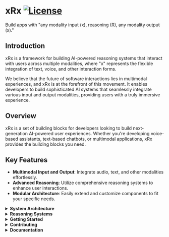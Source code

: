 # xRx [![License](https://img.shields.io/badge/License-Apache_2.0-blue.svg)](https://opensource.org/licenses/Apache-2.0)

Build apps with "any modality input (x), reasoning (R), any modality output (x)." 

## Introduction

xRx is a framework for building AI-powered reasoning systems that interact with users across multiple modalities, where "x" represents the flexible integration of text, voice, and other interaction forms. 

We believe that the future of software interactions lies in multimodal experiences, and xRx is at the forefront of this movement. It enables developers to build sophisticated AI systems that seamlessly integrate various input and output modalities, providing users with a truly immersive experience.

## Overview 
xRx is a set of building blocks for developers looking to build next-generation AI-powered user experiences. Whether you're developing voice-based assistants, text-based chatbots, or multimodal applications, xRx provides the building blocks you need.

## Key Features

- **Multimodal Input and Output**: Integrate audio, text, and other modalities effortlessly.
- **Advanced Reasoning**: Utilize comprehensive reasoning systems to enhance user interactions.
- **Modular Architecture**: Easily extend and customize components to fit your specific needs.

<details>
<summary><strong>System Architecture</strong></summary>

The xRx system is composed of several key components, each playing a crucial role in delivering a seamless multimodal experience.

```mermaid
flowchart TD
    A[Client] <-->|audio/text| B[Orchestrator]
    B -->|Send audio| C[STT]
    C -->|Return text| B
    B <-->|text| G[Guardrail Proxy]
    G <-->|text| D[Agent]
    D[Agent] <-->|text / API requests| F[External Services]
    B -->|Send text| E[TTS]
    E -->|Return audio| B

style A fill:#FFCDD2,stroke:#B71C1C,stroke-width:2px,color:#000000
style B fill:#BBDEFB,stroke:#0D47A1,stroke-width:2px,color:#000000
style C fill:#C8E6C9,stroke:#1B5E20,stroke-width:2px,color:#000000
style D fill:#FFF9C4,stroke:#F57F17,stroke-width:2px,color:#000000
style E fill:#D1C4E9,stroke:#4A148C,stroke-width:2px,color:#000000
style F fill:#FFECB3,stroke:#FF6F00,stroke-width:2px,color:#000000
style G fill:#E1BEE7,stroke:#4A148C,stroke-width:2px,color:#000000
```

### High-Level Architecture

- **Client**: Front end app experience which renders the UI and handles websocket communication with the Orchestrator. [Client Directory](./nextjs-client)
- **Orchestrator**: Manages the flow of data between various AI and traditional software components. [Orchestrator Directory](./orchestrator)
- **STT (Speech-to-Text)**: Converts audio input to text. [STT Directory](./stt)
- **TTS (Text-to-Speech)**: Converts text responses back to audio. [TTS Directory](./tts)
- **Agent**: A collection reasoning agents responsible for the "reasoning" system of xRx. [Reasoning Directory](./reasoning)
- **Guardrails Proxy**: A safety layer for the reasoning system. [Guardrails Proxy Directory](./guardrails-proxy)

These components then communicate via the following sequence diagram

```mermaid

sequenceDiagram
    participant Client
    participant Orchestrator
    participant STT
    participant Agent
    participant TTS

    Client->> Orchestrator: Send audio on websockets port 8000
    Orchestrator->>STT: Send audio on websockets port 8001
    STT ->>Orchestrator: Return text
    STT ->>Orchestrator: Return text
    Orchestrator->>Agent: Send text on port 8003
    Agent->>Orchestrator: Return text
    Orchestrator->>TTS: Send text on port 8002
    TTS ->>Orchestrator: Return audio
    Orchestrator->>Client: Return audio, text, and application widgets
```
---

</details>
<details>
<summary><strong>Reasoning Systems</strong></summary>

To showcase the capabilities of xRx, we've created multiple reasoning systems:

### Simple Tool Calling Agent

We've created a simple tool calling agent that demonstrates basic functionality. This agent has access to tools like weather and time retrievers, and stock price lookup. It shows how any Python-based reasoning agent can be deployed into the xRx system. The code for this reasoning agent can be found [here](./reasoning/simple-agent).

### Shopify Interaction Agent

We have built a sophisticated reasoning system that interacts with a Shopify store. The [shopify-agent](./reasoning/shopify-agent) allows users to interact with a reasoning system built on top of Shopify, handling tasks like product inquiries, order placement, and customer service.

### Wolfram Assistant Agent

The [wolfram-assistant-agent](./reasoning/wolfram-assistant-agent) leverages Wolfram Alpha's conversational API to provide answers to user queries, particularly useful for mathematical and scientific questions. This agent enhances the dialogue with refined language processing to deliver a smooth and engaging user experience.

### Patient Information Agent

The [patient-information-agent](./reasoning/patient-information-agent) is designed to collect and manage patient information before a doctor's visit. It demonstrates how xRx can be applied in healthcare scenarios, gathering essential medical data in a conversational manner.

### Template Agent

For developers looking to create their own reasoning agents, we provide a [template-agent](./reasoning/template-agent). This serves as a starting point for developing new reasoning agents within the xRx framework, offering a basic structure that can be easily customized and extended.

Each of these agents showcases different aspects of the xRx system's capabilities, from simple tool integration to complex domain-specific interactions. They demonstrate the flexibility and power of the xRx framework in building sophisticated AI-powered user experiences across various domains.
</details>

<details>
<summary><strong>Getting Started</strong></summary>

### Prerequisites

To deploy xRx locally, you need the following components:
- [Docker](https://www.docker.com/get-started)
- [Python](https://www.python.org/downloads/) (version 3.10)
- [Node](https://nodejs.org/en/download/) (version 18)
- [Pip](https://pip.pypa.io/en/stable/installing/)

```bash
brew cask install docker
brew install python@3.10
brew install node@18
```

### External Services Configuration

xRx requires three external services: LLM, Text-to-Speech, and Speech-to-Text. Configure these services by setting the environment variables in the `.env` file at the root of the repository.

#### LLMs

We recommend Groq for high token throughput. Sign up at [Groq](https://console.groq.com/docs/quickstart) and obtain an API key.

```
LLM_API_KEY="<your Api Key>"
LLM_BASE_URL="https://api.groq.com/openai/v1"
LLM_MODEL_ID="llama3-70b-8192"
```

We recommend the models in the variables above for our repository, but they can be changed to any model that is supported by the LLM provider.

#### Text to Speech

We use Elevenlabs for text-to-speech. Sign up at [Elevenlabs](https://elevenlabs.io/app/sign-up) and obtain an API key.

```
ELEVENLABS_API_KEY=<your elevenlabs api key>
ELEVENLABS_VOICE_ID=<your elevenlabs voice id>
```

#### Speech to Text

We support multiple transcription services. For ease, use Groq's Whisper, given that you already have an API key.

```
STT_PROVIDER="groq"
GROQ_STT_API_KEY="<your groq api key>"
```

### How To Run with a Simple Agent

1. Create a `.env` file with content at the root (`./`) See [env.quickstart](config/env-examples/env.quickstart) for an example of what this environment file should look like.

2. Build and run the system using Docker:

```bash
docker-compose up --build
```

3. Visit the xRx Demo client at [http://localhost:3000](http://localhost:3000)

Enjoy exploring and interacting with the xRx system!

---

</details>
<details>
<summary><strong>Contributing</strong></summary>

We welcome contributions from the community. Whether you're adding new features, fixing bugs, or improving documentation, your efforts are valued.

For more information on contributing, see our [Contribution Guide](./contributing.md).

---

</details>
<details>
<summary><strong>Documentation</strong></summary>

See our documentation [here](./docs/README.md)

</details>